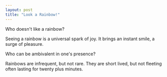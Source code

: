 ```yaml
---
layout: post
title: "Look a Rainbow!"
---
```

Who doesn't like a rainbow?  

Seeing a rainbow is a universal spark of joy. It brings an instant smile, a surge of pleasure.  
 
Who can be ambivalent in one's presence? 
 
Rainbows are infrequent, but not rare. They are short lived, but not fleeting often lasting for twenty plus minutes.  
 
